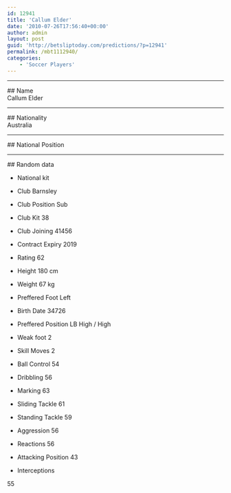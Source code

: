 ```yaml
---
id: 12941
title: 'Callum Elder'
date: '2010-07-26T17:56:40+00:00'
author: admin
layout: post
guid: 'http://betsliptoday.com/predictions/?p=12941'
permalink: /mbt1112940/
categories:
    - 'Soccer Players'
---
```


- - - - - -

\## Name  
 Callum Elder

- - - - - -

\## Nationality  
 Australia

- - - - - -

\## National Position

- - - - - -

\## Random data

- National kit
- Club
 Barnsley

- Club Position
 Sub

- Club Kit
 38

- Club Joining
 41456

- Contract Expiry
 2019

- Rating
 62

- Height
 180 cm

- Weight
 67 kg

- Preffered Foot
 Left

- Birth Date
 34726

- Preffered Position
 LB High / High

- Weak foot
 2

- Skill Moves
 2

- Ball Control
 54

- Dribbling
 56

- Marking
 63

- Sliding Tackle
 61

- Standing Tackle
 59

- Aggression
 56

- Reactions
 56

- Attacking Position
 43

- Interceptions

 55